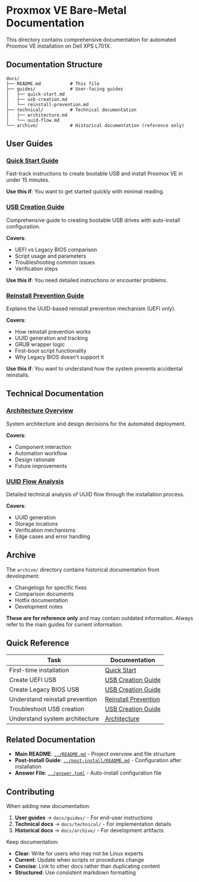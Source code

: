 # Proxmox VE Bare-Metal Documentation

This directory contains comprehensive documentation for automated Proxmox VE installation on Dell XPS L701X.

## Documentation Structure

```
docs/
├── README.md           # This file
├── guides/             # User-facing guides
│   ├── quick-start.md
│   ├── usb-creation.md
│   └── reinstall-prevention.md
├── technical/          # Technical documentation
│   ├── architecture.md
│   └── uuid-flow.md
└── archive/            # Historical documentation (reference only)
```

## User Guides

### [Quick Start Guide](guides/quick-start.md)
Fast-track instructions to create bootable USB and install Proxmox VE in under 15 minutes.

**Use this if**: You want to get started quickly with minimal reading.

### [USB Creation Guide](guides/usb-creation.md)
Comprehensive guide to creating bootable USB drives with auto-install configuration.

**Covers**:
- UEFI vs Legacy BIOS comparison
- Script usage and parameters
- Troubleshooting common issues
- Verification steps

**Use this if**: You need detailed instructions or encounter problems.

### [Reinstall Prevention Guide](guides/reinstall-prevention.md)
Explains the UUID-based reinstall prevention mechanism (UEFI only).

**Covers**:
- How reinstall prevention works
- UUID generation and tracking
- GRUB wrapper logic
- First-boot script functionality
- Why Legacy BIOS doesn't support it

**Use this if**: You want to understand how the system prevents accidental reinstalls.

## Technical Documentation

### [Architecture Overview](technical/architecture.md)
System architecture and design decisions for the automated deployment.

**Covers**:
- Component interaction
- Automation workflow
- Design rationale
- Future improvements

### [UUID Flow Analysis](technical/uuid-flow.md)
Detailed technical analysis of UUID flow through the installation process.

**Covers**:
- UUID generation
- Storage locations
- Verification mechanisms
- Edge cases and error handling

## Archive

The `archive/` directory contains historical documentation from development:
- Changelogs for specific fixes
- Comparison documents
- Hotfix documentation
- Development notes

**These are for reference only** and may contain outdated information. Always refer to the main guides for current information.

## Quick Reference

| Task | Documentation |
|------|--------------|
| First-time installation | [Quick Start](guides/quick-start.md) |
| Create UEFI USB | [USB Creation Guide](guides/usb-creation.md#uefi-mode) |
| Create Legacy BIOS USB | [USB Creation Guide](guides/usb-creation.md#legacy-bios-mode) |
| Understand reinstall prevention | [Reinstall Prevention](guides/reinstall-prevention.md) |
| Troubleshoot USB creation | [USB Creation Guide](guides/usb-creation.md#troubleshooting) |
| Understand system architecture | [Architecture](technical/architecture.md) |

## Related Documentation

- **Main README**: [`../README.md`](../README.md) - Project overview and file structure
- **Post-Install Guide**: [`../post-install/README.md`](../post-install/README.md) - Configuration after installation
- **Answer File**: [`../answer.toml`](../answer.toml) - Auto-install configuration file

## Contributing

When adding new documentation:
1. **User guides** → `docs/guides/` - For end-user instructions
2. **Technical docs** → `docs/technical/` - For implementation details
3. **Historical docs** → `docs/archive/` - For development artifacts

Keep documentation:
- **Clear**: Write for users who may not be Linux experts
- **Current**: Update when scripts or procedures change
- **Concise**: Link to other docs rather than duplicating content
- **Structured**: Use consistent markdown formatting
